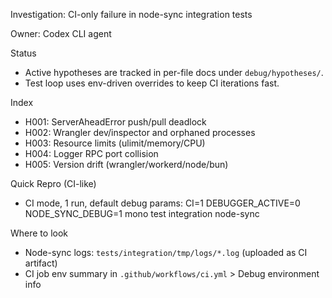 Investigation: CI-only failure in node-sync integration tests

Owner: Codex CLI agent

Status
- Active hypotheses are tracked in per-file docs under `debug/hypotheses/`.
- Test loop uses env-driven overrides to keep CI iterations fast.

Index
- H001: ServerAheadError push/pull deadlock
- H002: Wrangler dev/inspector and orphaned processes
- H003: Resource limits (ulimit/memory/CPU)
- H004: Logger RPC port collision
- H005: Version drift (wrangler/workerd/node/bun)

Quick Repro (CI-like)
- CI mode, 1 run, default debug params:
  CI=1 DEBUGGER_ACTIVE=0 NODE_SYNC_DEBUG=1 mono test integration node-sync

Where to look
- Node-sync logs: `tests/integration/tmp/logs/*.log` (uploaded as CI artifact)
- CI job env summary in `.github/workflows/ci.yml` > Debug environment info

